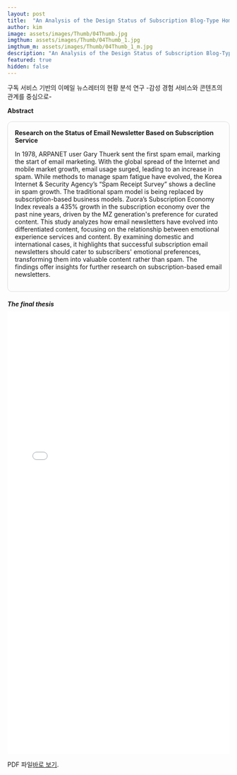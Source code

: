 ```yaml
---
layout: post
title:  "An Analysis of the Design Status of Subscription Blog-Type Homepage Based on Google's Serch Engine Optimization"
author: kim
image: assets/images/Thumb/04Thumb.jpg
imgthum: assets/images/Thumb/04Thumb_1.jpg
imgthum_m: assets/images/Thumb/04Thumb_1_m.jpg
description: "An Analysis of the Design Status of Subscription Blog-Type Homepage Based on Google's Serch Engine Optimization"
featured: true
hidden: false
---
```


구독 서비스 기반의 이메일 뉴스레터의 현황 분석 연구 -감성 경험 서비스와 콘텐츠의 관계를 중심으로-

<div class="row justify-content-between" style="">
    <div class="top_title">
        <b>Abstract</b>
    </div>
    <div class="col-md-12">
        <div style="margin-bottom:1rem;">
            <div style="border:1px solid #ddd; padding:1rem;margin:1rem 0;border-radius:10px;">
                <b>Research on the Status of Email Newsletter Based on Subscription Service</b>
                <p>In 1978, ARPANET user Gary Thuerk sent the first spam email, marking the start of email marketing. With the global spread of the Internet and mobile market growth, email usage surged, leading to an increase in spam. While methods to manage spam fatigue have evolved, the Korea Internet & Security Agency’s “Spam Receipt Survey” shows a decline in spam growth. The traditional spam model is being replaced by subscription-based business models.
                Zuora’s Subscription Economy Index reveals a 435% growth in the subscription economy over the past nine years, driven by the MZ generation's preference for curated content. This study analyzes how email newsletters have evolved into differentiated content, focusing on the relationship between emotional experience services and content. By examining domestic and international cases, it highlights that successful subscription email newsletters should cater to subscribers' emotional preferences, transforming them into valuable content rather than spam. The findings offer insights for further research on subscription-based email newsletters.</p>
            </div>
        </div>
        <div>
            <div class="thesis_box">
                <h5 style="margin-bottom:0.5rem;">The final thesis</h5>
                <iframe src="pdf_file/Research_on_the_Status_of_Email_Newsletter_Based_on_Subscription_Service.pdf" title="example" width="100%" height="1000" frameborder="0"></iframe>
            </div>
            <p>PDF 파일<a href="pdf_file/Research_on_the_Status_of_Email_Newsletter_Based_on_Subscription_Service.pdf" target="_blank">바로 보기</a>.</p>
        </div>
    </div>
</div>

